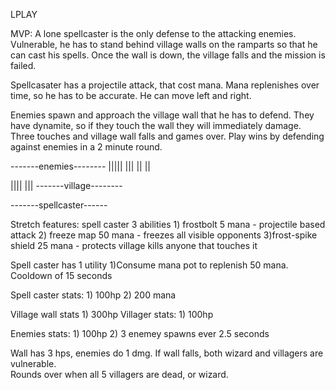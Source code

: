 LPLAY

MVP:
A lone spellcaster is the only defense to the attacking enemies.  Vulnerable, he has to stand behind village walls on the ramparts
so that he can cast his spells.  Once the wall is down, the village falls and the mission is failed.

Spellcasater has a projectile attack, that cost mana.  Mana replenishes over time, so he has to be accurate. He can move left and right.

Enemies spawn and approach the village wall that he has to defend. They have dynamite, so if they touch the wall they will immediately damage.
Three touches and village wall falls and games over.  Play wins by defending against enemies in a 2 minute round.

-------enemies--------
|||||
			|||
||
			||



||||
				|||
-------village--------

-------spellcaster------




Stretch features:
spell caster 3 abilities 
	1) frostbolt 5 mana - projectile based attack
	2) freeze map 50 mana - freezes all visible opponents
	3)frost-spike  shield 25 mana - protects village kills anyone that touches it

Spell caster has 1 utility
	1)Consume mana pot to replenish 50 mana.  Cooldown of 15 seconds

Spell caster stats:
	1) 100hp
	2) 200 mana

Village wall stats
	1) 300hp
Villager stats:
	1) 100hp

Enemies stats:
	1) 100hp
	2) 3 enemey spawns ever 2.5 seconds


Wall has 3 hps, enemies do 1 dmg. If wall falls, both wizard and villagers are vulnerable.  
Rounds over when all 5 villagers are dead, or wizard.
